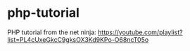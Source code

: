 # php-tutorial
PHP tutorial from the net ninja: https://youtube.com/playlist?list=PL4cUxeGkcC9gksOX3Kd9KPo-O68ncT05o
